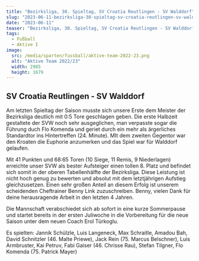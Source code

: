 ```yaml
---
title: "Bezirksliga, 30. Spieltag, SV Croatia Reutlingen - SV Walddorf"
slug: "2023-06-11-bezirksliga-30-spieltag-sv-croatia-reutlingen-sv-walddorf"
date: "2023-06-11"
teaser: "Bezirksliga, 30. Spieltag, SV Croatia Reutlingen - SV Walddorf 5:0 (1:0)"
tags:
  - Fußball
  - Aktive I
image:
  src: /media/sparten/fussball/aktive-team-2022-23.png
  alt: "Aktive Team 2022/23"
  width: 2985
  height: 1679 
---
```

## SV Croatia Reutlingen - SV Walddorf

Am letzten Spieltag der Saison musste sich unsere Erste dem Meister der Bezirksliga deutlich mit 0:5 Tore geschlagen geben. Die erste Halbzeit gestaltete der SVW noch sehr ausgeglichen, man verpasste sogar die Führung duch Flo Komenda und geriet durch ein mehr als ärgerliches Standardtor ins Hintertreffen (24. Minute). MIt dem zweiten Gegentor war den Kroaten die Euphorie anzumerken und das Spiel war für Walddorf gelaufen.

Mit 41 Punkten und 68:65 Toren (10 Siege, 11 Remis, 9 Niederlagen) erreichte unser SVW als bester Aufsteiger einen tollen 8. Platz und befindet sich somit in der oberen Tabellenhälfte der Bezirksliga. Diese Leistung ist nicht hoch genug zu bewerten und absolut mit dem letztjährigen Aufstieg gleichzusetzen. Einen sehr großen Anteil an diesem Erfolg ist unserem scheidenden Cheftrainer Benny Link zuzuschreiben. Benny, vielen Dank für deine herausragende Arbeit in den letzten 4 Jahren.

Die Mannschaft verabschiedet sich ab sofort in eine kurze Sommerpause und startet bereits in der ersten Juliwoche in die Vorbereitung für die neue Saison unter dem neuen Coach Erol Türkoglu.

Es spielten: Jannik Schülzle, Luis Langeneck, Max Schraitle, Amadou Bah, David Schnitzler (46. Malte Priewe), Jack Rein (75. Marcus Belschner), Luis Armbruster, Kai Petruv, Fabi Gaiser (46. Chrisse Rau), Stefan Tilgner, Flo Komenda (75. Patrick Mayer)
